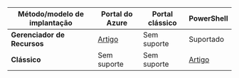 |**Método/modelo de implantação**| **Portal do Azure** | **Portal clássico** | **PowerShell**|
|---|---|---|---|
| **Gerenciador de Recursos**      |[Artigo](vpn-gateway-howto-multi-site-to-site-resource-manager-portal.md)| Sem suporte | Suportado|
| **Clássico** | Sem suporte | Sem suporte | [Artigo](vpn-gateway-multi-site.md) | 
 

<!--HONumber=Oct16_HO2-->


